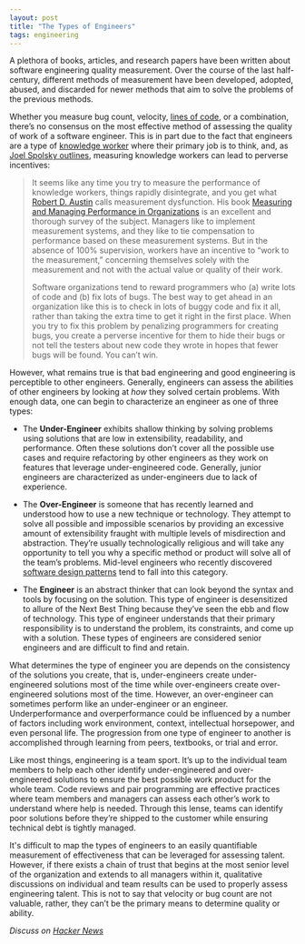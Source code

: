 ```yaml
---
layout: post
title: "The Types of Engineers"
tags: engineering
---
```

A plethora of books, articles, and research papers have been written about software engineering quality measurement. Over the course of the last half-century, different methods of measurement have been developed, adopted, abused, and discarded for newer methods that aim to solve the problems of the previous methods.

Whether you measure bug count, velocity, [lines of code](http://www.folklore.org/StoryView.py?story=Negative_2000_Lines_Of_Code.txt), or a combination, there’s no consensus on the most effective method of assessing the quality of work of a software engineer. This is in part due to the fact that engineers are a type of [knowledge worker](https://en.wikipedia.org/wiki/Knowledge_worker) where their primary job is to think, and, as [Joel Spolsky outlines](https://www.joelonsoftware.com/2002/07/15/20020715/), measuring knowledge workers can lead to perverse incentives:

> It seems like any time you try to measure the performance of knowledge workers, things rapidly disintegrate, and you get what [Robert D. Austin](http://www.cutter.com/consultants/austinr.html) calls measurement dysfunction. His book [Measuring and Managing Performance in Organizations](http://www.amazon.com/exec/obidos/ASIN/0932633366/ref=nosim/joelonsoftware) is an excellent and thorough survey of the subject. Managers like to implement measurement systems, and they like to tie compensation to performance based on these measurement systems. But in the absence of 100% supervision, workers have an incentive to “work to the measurement,” concerning themselves solely with the measurement and not with the actual value or quality of their work.
>
> Software organizations tend to reward programmers who (a) write lots of code and (b) fix lots of bugs. The best way to get ahead in an organization like this is to check in lots of buggy code and fix it all, rather than taking the extra time to get it right in the first place. When you try to fix this problem by penalizing programmers for creating bugs, you create a perverse incentive for them to hide their bugs or not tell the testers about new code they wrote in hopes that fewer bugs will be found. You can’t win.

However, what remains true is that bad engineering and good engineering is perceptible to other engineers. Generally, engineers can assess the abilities of other engineers by looking at _how_ they solved certain problems. With enough data, one can begin to characterize an engineer as one of three types:

- The **Under-Engineer** exhibits shallow thinking by solving problems using solutions that are low in extensibility, readability, and performance. Often these solutions don’t cover all the possible use cases and require refactoring by other engineers as they work on features that leverage under-engineered code. Generally, junior engineers are characterized as under-engineers due to lack of experience.

- The **Over-Engineer** is someone that has recently learned and understood how to use a new technique or technology. They attempt to solve all possible and impossible scenarios by providing an excessive amount of extensibility fraught with multiple levels of misdirection and abstraction. They’re usually technologically religious and will take any opportunity to tell you why a specific method or product will solve all of the team’s problems. Mid-level engineers who recently discovered [software design patterns](https://en.wikipedia.org/wiki/Software_design_pattern) tend to fall into this category.

- The **Engineer** is an abstract thinker that can look beyond the syntax and tools by focusing on the solution. This type of engineer is desensitized to allure of the Next Best Thing because they’ve seen the ebb and flow of technology. This type of engineer understands that their primary responsibility is to understand the problem, its constraints, and come up with a solution. These types of engineers are considered senior engineers and are difficult to find and retain.

What determines the type of engineer you are depends on the consistency of the solutions you create, that is, under-engineers create under-engineered solutions most of the time while over-engineers create over-engineered solutions most of the time. However, an over-engineer can sometimes perform like an under-engineer or an engineer. Underperformance and overperformance could be influenced by a number of factors including work environment, context, intellectual horsepower, and even personal life. The progression from one type of engineer to another is accomplished through learning from peers, textbooks, or trial and error. 

Like most things, engineering is a team sport. It’s up to the individual team members to help each other identify under-engineered and over-engineered solutions to ensure the best possible work product for the whole team. Code reviews and pair programming are effective practices where team members and managers can assess each other’s work to understand where help is needed. Through this lense, teams can identify poor solutions before they’re shipped to the customer while ensuring technical debt is tightly managed.

It's difficult to map the types of engineers to an easily quantifiable measurement of effectiveness that can be leveraged for assessing talent. However, if there exists a chain of trust that begins at the most senior level of the organization and extends to all managers within it, qualitative discussions on individual and team results can be used to properly assess engineering talent. This is not to say that velocity or bug count are not valuable, rather, they can’t be the primary means to determine quality or ability. 


_Discuss on [Hacker News](https://news.ycombinator.com/item?id=13374530)_

